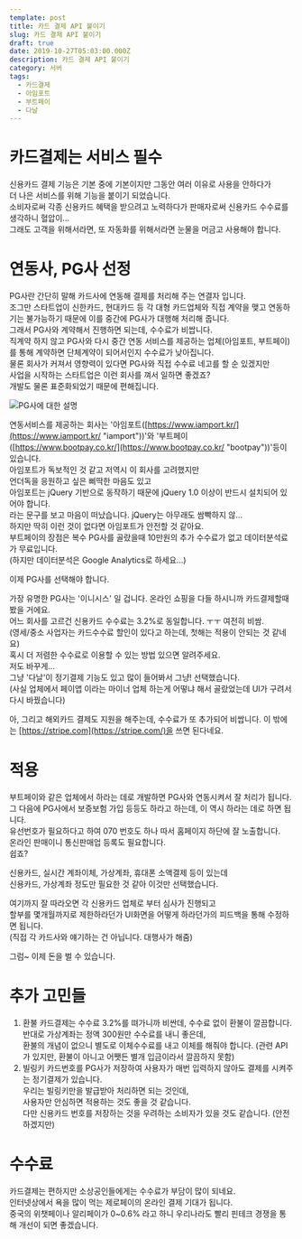 ```yaml
---
template: post
title: 카드 결제 API 붙이기
slug: 카드 결제 API 붙이기
draft: true
date: 2019-10-27T05:03:00.000Z
description: 카드 결제 API 붙이기
category: 서버
tags:
  - 카드결제
  - 아임포트
  - 부트페이
  - 다날
---
```

# 카드결제는 서비스 필수

신용카드 결제 기능은 기본 중에 기본이지만 그동안 여러 이유로 사용을 안하다가\
더 나은 서비스를 위해 기능을 붙이기 되었습니다.\
소비자로써 각종 신용카드 혜택을 받으려고 노력하다가 판매자로써 신용카드 수수료를 생각하니 혈압이...\
그래도 고객을 위해서라면, 또 자동화를 위해서라면 눈물을 머금고 사용해야 합니다.



# 연동사, PG사 선정

PG사란 간단히 말해 카드사에 연동해 결제를 처리해 주는 연결자 입니다.\
조그만 스타트업이 신한카드, 현대카드 등 각 대형 카드업체와 직접 계약을 맺고 연동하기는 불가능하기 때문에 이를 중간에 PG사가 대행해 처리해 줍니다.\
그래서 PG사와 계약해서 진행하면 되는데, 수수료가 비쌉니다.\
직계약 하지 않고 PG사와 다시 중간 연동 서비스를 제공하는 업체(아임포트, 부트페이)를 통해 계약하면 단체계약이 되어서인지 수수료가 낮아집니다.\
물론 회사가 커져서 영향력이 있다면 PG사와 직접 수수료 네고를 할 순 있겠지만\
사업을 시작하는 스타트업은 이런 회사를 껴서 일하면 좋겠죠?\
개발도 물론 표준화되었기 때문에 편해집니다.

![PG사에 대한 설명](/media/pg.jpg "PG사에 대한 설명")

연동서비스를 제공하는 회사는 '아임포트([https://www.iamport.kr/](https://www.iamport.kr/ "iamport"))'와 '부트페이([https://www.bootpay.co.kr/](https://www.bootpay.co.kr/ "bootpay"))'등이 있습니다.\
아임포트가 독보적인 것 같고 저역시 이 회사를 고려했지만\
언더독을 응원하고 싶은 삐딱한 마음도 있고\
아임포트는 jQuery 기반으로 동작하기 때문에 jQuery 1.0 이상이 반드시 설치되어 있어야 합니다.\
라는 문구를 보고 마음이 떠났습니다. jQuery는 아무래도 쌈빡하지 않...\
하지만 딱히 이런 것이 없다면 아임포트가 안전할 것 같아요.\
부트페이의 장점은 복수 PG사를 골랐을때 10만원의 추가 수수료가 없고 데이터분석료가 무료입니다.\
(하지만 데이터분석은 Google Analytics로 하세요...)

이제 PG사를 선택해야 합니다.

가장 유명한 PG사는 '이니시스' 일 겁니다. 온라인 쇼핑을 다들 하시니까 카드결제할때 봤을 거에요.\
어느 회사를 고르건 신용카드 수수료는 3.2%로 동일합니다. ㅜㅜ 여전히 비쌈.\
(영세/중소 사업자는 카드수수료 할인이 있다고 하는데, 첫해는 적용이 안되는 것 같네요)\
혹시 더 저렴한 수수료로 이용할 수 있는 방법 있으면 알려주세요.\
저도 바꾸게...\
그냥 '다날'이 정기결제 기능도 있고 많이 들어봐서 그냥! 선택했습니다.\
(사실 업체에서 페이앱 이라는 마이너 업체 하는게 어떻냐 해서 골랐었는데 UI가 구려서 다시 바꿨습니다)

아, 그리고 해외카드 결제도 지원을 해주는데, 수수료가 또 추가되어 비쌉니다. 이 밖에는 [https://stripe.com](https://stripe.com/)을 쓰면 된다네요.



# 적용

부트페이와 같은 업체에서 하라는 데로 개발하면 PG사와 연동시켜서 잘 처리가 됩니다.\
그 다음에 PG사에서 보증보험 가입 등등도 하라고 하는데, 이 역시 하라는 데로 하면 됩니다.\
유선번호가 필요하다고 하여 070 번호도 하나 따서 홈페이지 하단에 잘 노출합니다.\
온라인 판매이니 통신판매업 등록도 필요합니다.\
쉽죠?

신용카드, 실시간 계좌이체, 가상계좌, 휴대폰 소액결제 등이 있는데\
신용카드, 가상계좌 정도만 필요한 것 같아 이것만 선택했습니다.

여기까지 잘 따라오면 각 신용카드 업체로 부터 심사가 진행되고\
할부를 몇개월까지로 제한하라던가 UI화면을 어떻게 하라던가의 피드백을 통해 수정하면 됩니다.\
(직접 각 카드사와 얘기하는 건 아닙니다. 대행사가 해줌)

그럼~ 이제 돈을 벌 수 있습니다.



# 추가 고민들

1. 환불 카드결제는 수수료 3.2%를 뗘가니까 비싼데, 수수료 없이 환불이 깔끔합니다.\
   반대로 가상계좌는 정액 300원만 수수료를 내니 좋은데,\
   환불의 개념이 없으니 별도로 이체수수료를 내고 이체를 해줘야 합니다. (관련 API가 있지만, 환불이 아니고 어쨋든 별개 입금이라서 깔끔하지 못함)
2. 빌링키 카드번호를 PG사가 저장하여 사용자가 매번 입력하지 않아도 결제를 시켜주는 정기결제가 있습니다.\
   우리는 빌링키만을 발급받아 처리하면 되는 것인데,\
   사용자만 안심하면 적용하는 것도 좋을 것 같습니다.\
   다만 신용카드 번호를 저장하는 것을 우려하는 소비자가 있을 것도 같습니다. (안전하겠지만)



# 수수료

카드결제는 편하지만 소상공인들에게는 수수료가 부담이 많이 되네요.\
인터넷상에서 욕을 많이 먹는 제로페이의 온라인 결제 기대가 됩니다.\
중국의 위챗페이나 알리페이가 0~0.6% 라고 하니 우리나라도 빨리 핀테크 경쟁을 통해 개선이 되면 좋겠습니다.